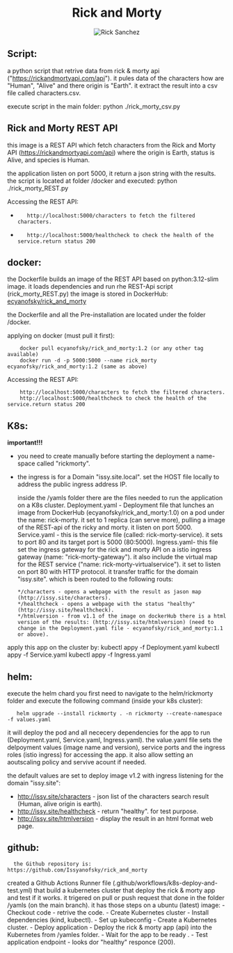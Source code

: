 <div align="center">

# **Rick and Morty**

![Rick Sanchez](https://rickandmortyapi.com/api/character/avatar/1.jpeg)

</div>



## Script:

a python script that retrive data from rick & morty api ("https://rickandmortyapi.com/api").
it pules data of the characters how are "Human", "Alive" and there origin is "Earth".
it extract the result into a csv file called characters.csv.
    
execute script in the main folder:
                python ./rick_morty_csv.py

## Rick and Morty REST API

this image is a REST API which fetch characters from the Rick and Morty API (https://rickandmortyapi.com/api)
where the origin is Earth, status is Alive, and species is Human.

the application listen on port 5000, it return a json string with the results.
the script is located at folder /docker and executed:
                python ./rick_morty_REST.py  

Accessing the REST API:
-        http://localhost:5000/characters to fetch the filtered characters.
-        http://localhost:5000/healthcheck to check the health of the service.return status 200


## docker:

the Dockerfile builds an image of the REST API based on python:3.12-slim image. it loads dependencies and run rhe REST-Api script (rick_morty_REST.py)
the image is stored in DockerHub:
        [ecyanofsky/rick_and_morty](https://hub.docker.com/repository/docker/ecyanofsky/rick_and_morty/general)
        
the Dockerfile and all the Pre-installation are located under the folder /docker.
    
applying on docker (must pull it first):

        docker pull ecyanofsky/rick_and_morty:1.2 (or any other tag available)
        docker run -d -p 5000:5000 --name rick_morty ecyanofsky/rick_and_morty:1.2 (same as above)
    
Accessing the REST API:

        http://localhost:5000/characters to fetch the filtered characters.
        http://localhost:5000/healthcheck to check the health of the service.return status 200

## K8s:

**important!!!**
* you need to create manually before starting the deployment a name-space called "rickmorty".
* the ingress is for a Domain "issy.site.local". set the HOST file locally to address the public ingress address IP.

  inside the /yamls folder there are the files needed to run the application on a K8s cluster. 
  Deployment.yaml - Deployment file that lunches an image from DockerHub (ecyanofsky/rick_and_morty:1.0) on a pod under the name: rick-morty. it set to 1 replica (can serve more), pulling a image of the REST-api of the ricky and morty. it listen on port 5000.
  Service.yaml - this is the service file (called: rick-morty-service). it sets to port 80 and its target port is 5000 (80:5000).
  Ingress.yaml- this file set the ingress gateway for the rick and morty API on a istio ingress gateway (name: "rick-morty-gateway"). it also include the virtual map for the REST service ("name: rick-morty-virtualservice"). it set to listen on port 80 with HTTP protocol.
  it transfer traffic for the domain "issy.site". which is been routed to the following routs:
  
      */characters - opens a webpage with the result as jason map (http://issy.site/characters).
      */healthcheck - opens a webpage with the status "healthy" (http://issy.site/healthcheck).
      */htmlversion - from v1.1 of the image on dockerHub there is a html version of the results: (http://issy.site/htmlversion) (need to change in the Deployment.yaml file - ecyanofsky/rick_and_morty:1.1 or above).
    
apply this app on the cluster by:
        kubectl appy -f Deployment.yaml
        kubectl appy -f Service.yaml
        kubectl appy -f Ingress.yaml
        
## helm:

execute the helm chard you first need to navigate to the helm/rickmorty folder and execute the following command (inside your k8s cluster):

       helm upgrade --install rickmorty . -n rickmorty --create-namespace -f values.yaml

it will deploy the pod and all nececery dependencies for the app to run (Deployment.yaml, Service.yaml, Ingress.yaml).
the value.yaml file sets the delpoyment values (image name and version), service ports and the ingress roles (istio ingress) for accessing the app.
it also allow setting an aoutscaling policy and servive acount if needed.
  
the default values are set to deploy image v1.2 with ingress listening for the domain "issy.site":
* http://issy.site/characters - json list of the characters search result (Human, alive origin is earth).
* http://issy.site/healthcheck - return "healthy". for test purpose.
* http://issy.site/htmlversion - display the result in an html format web page.
        

## github:

      the Github repository is: https://github.com/Issyanofsky/rick_and_morty
    
  created a Github Actions Runner file (.github/workflows/k8s-deploy-and-test.yml) that build a kubernetes cluster that deploy the rick & morty app and test if it works.
  it trigered on pull or push request that done in the folder /yamls (on the main branch).
  it has those steps on a ubuntu (latest) image:
        - Checkout code - retrive the code.
        - Create Kubernetes cluster - Install dependencies (kind, kubectl).
        - Set up kubeconfig - Create a Kubernetes cluster.
        - Deploy application - Deploy the rick & morty app (api) into the Kubernetes from /yamles folder.
        - Wait for the app to be ready .
        - Test application endpoint - looks dor "healthy" responce (200).
        

    
